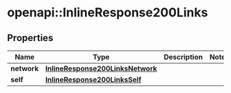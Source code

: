 # openapi::InlineResponse200Links

## Properties
Name | Type | Description | Notes
------------ | ------------- | ------------- | -------------
**network** | [**InlineResponse200LinksNetwork**](inline_response_200__links_network.md) |  | 
**self** | [**InlineResponse200LinksSelf**](inline_response_200__links_self.md) |  | 


